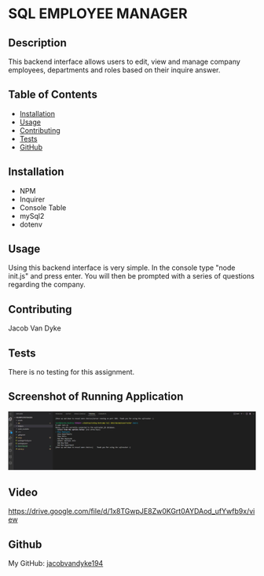 # SQL EMPLOYEE MANAGER



## Description
This backend interface allows users to edit, view and manage company employees, departments and roles based on their inquire answer.

## Table of Contents

- [Installation](#installation)
- [Usage](#usage)
- [Contributing](#contributing)
- [Tests](#tests)
- [GitHub](#questions)

## Installation

- NPM 
- Inquirer
- Console Table
- mySql2
- dotenv

## Usage

Using this backend interface is very simple. In the console type "node init.js" and press enter. You will then be prompted with a series of questions
regarding the company.

## Contributing

Jacob Van Dyke

## Tests

There is no testing for this assignment.

## Screenshot of Running Application

![alt="SS"](./assets/ss%20of%20sql%20tracker.JPG)

## Video

https://drive.google.com/file/d/1x8TGwpJE8Zw0KGrt0AYDAod_ufYwfb9x/view 

## Github

My GitHub: [jacobvandyke194](https://github.com/jacobvandyke194)